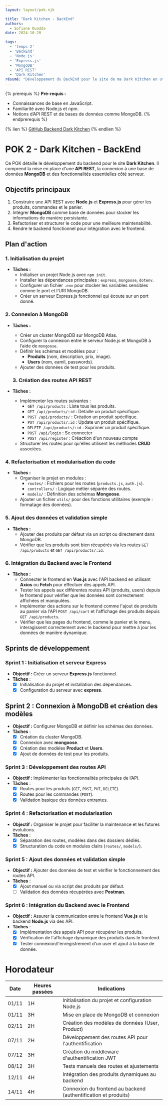 ```yaml
---
layout: layout/pok.njk

title: "Dark Kitchen - BackEnd"
authors:
  - Sofiane Ouadda
date: 2024-10-20

tags:
  - 'temps 2'
  - 'BackEnd'
  - 'Node.js'
  - 'Express.js'
  - 'MongoDB'
  - 'API REST'
  - 'Dark Kitchen'
résumé: "Développement du BackEnd pour le site de ma Dark Kitchen en utilisant Node.js, Express.js, MongoDB et des API REST pour gérer les produits, le panier et les commandes."
---
```


{% prerequis %}
**Pré-requis :**
- Connaissances de base en JavaScript.
- Familiarité avec Node.js et npm.
- Notions d’API REST et de bases de données comme MongoDB.
{% endprerequis %}

{% lien %}
[GitHub Backend Dark Kitchen](https://github.com/SofianeOuadda/dark-kitchen-backend)
{% endlien %}

# POK 2 - Dark Kitchen - BackEnd

Ce POK détaille le développement du backend pour le site **Dark Kitchen**. Il comprend la mise en place d'une **API REST**, la connexion à une base de données **MongoDB** et des fonctionnalités essentielles côté serveur.

## Objectifs principaux

1. Construire une API REST avec **Node.js** et **Express.js** pour gérer les produits, commandes et le panier.
2. Intégrer **MongoDB** comme base de données pour stocker les informations de manière persistante.
3. Refactoriser et structurer le code pour une meilleure maintenabilité.
4. Rendre le backend fonctionnel pour intégration avec le frontend.

## Plan d'action

### 1. Initialisation du projet
- **Tâches :**
  - Initialiser un projet Node.js avec `npm init`.
  - Installer les dépendances principales : `express`, `mongoose`, `dotenv`.
  - Configurer un fichier `.env` pour stocker les variables sensibles comme le port et l’URI MongoDB.
  - Créer un serveur Express.js fonctionnel qui écoute sur un port donné.

### 2. Connexion à MongoDB
- **Tâches :**
  - Créer un cluster MongoDB sur MongoDB Atlas.
  - Configurer la connexion entre le serveur Node.js et MongoDB à l’aide de `mongoose`.
  - Définir les schémas et modèles pour :
    - **Produits** (nom, description, prix, image).
    - **Users** (nom, eamil, passwords).
  - Ajouter des données de test pour les produits.

  ### 3. Création des routes API REST
- **Tâches :**
  - Implémenter les routes suivantes :
    - `GET /api/products` : Liste tous les produits.
    - `GET /api/products/:id` : Détaille un produit spécifique.
    - `POST /api/products/` : Création un produit spécifique.
    - `PUT /api/products/:id` : Update un produit spécifique.
    - `DELETE /api/products/:id` : Suprimer un produit spécifique.
    - `POST /api/login` : Se connecter
    - `POST /api/register` : Créaction d'un nouveau compte
  - Structurer les routes pour qu'elles utilisent les méthodes **CRUD** associées.

### 4. Refactorisation et modularisation du code
- **Tâches :**
  - Organiser le projet en modules :
    - `routes/` : Fichiers pour les routes (`products.js`, `auth.js`).
    - `controllers/` : Logique métier séparée des routes.
    - `models/` : Définition des schémas **Mongoose**.
  - Ajouter un fichier `utils/` pour des fonctions utilitaires (exemple : formatage des données).

### 5. Ajout des données et validation simple
- **Tâches :**
  - Ajouter des produits par défaut via un script ou directement dans MongoDB.
  - Vérifier que les produits sont bien récupérés via les routes `GET /api/products` et `GET /api/products/:id`.

### 6. Intégration du Backend avec le Frontend
- **Tâches :**
  - Connecter le frontend en **Vue.js** avec l'API backend en utilisant **Axios** ou **Fetch** pour effectuer des appels API.
  - Tester les appels aux différentes routes API (produits, users) depuis le frontend pour vérifier que les données sont correctement affichées et manipulées.
  - Implémenter des actions sur le frontend comme l'ajout de produits au panier via l'API `POST /api/cart` et l'affichage des produits depuis `GET /api/products`.
  - Vérifier que les pages du frontend, comme le panier et le menu, interagissent correctement avec le backend pour mettre à jour les données de manière dynamique.

## Sprints de développement

### Sprint 1 : Initialisation et serveur Express
- **Objectif :** Créer un serveur **Express.js** fonctionnel.
- **Tâches** :
  - [x] Initialisation du projet et installation des dépendances.
  - [x] Configuration du serveur avec **express**.

## Sprint 2 : Connexion à MongoDB et création des modèles
- **Objectif :** Configurer MongoDB et définir les schémas des données.
- **Tâches** :
  - [x] Création du cluster MongoDB.
  - [x] Connexion avec **mongoose**.
  - [x] Création des modèles **Product** et **Users**.
  - [x] Ajout de données de test pour les produits.

### Sprint 3 : Développement des routes API
- **Objectif :** Implémenter les fonctionnalités principales de l’API.
- **Tâches** :
  - [x] Routes pour les produits (`GET`, `POST`, `PUT`, `DELETE`).
  - [x] Routes pour les commandes (`POST`).
  - [x] Validation basique des données entrantes.

### Sprint 4 : Refactorisation et modularisation
- **Objectif :** Organiser le projet pour faciliter la maintenance et les futures évolutions.
- **Tâches** :
  - [x] Séparation des routes, modèles dans des dossiers dédiés.
  - [x] Structuration du code en modules clairs (`routes/`, `models/`).

### Sprint 5 : Ajout des données et validation simple
- **Objectif :** Ajouter des données de test et vérifier le fonctionnement des routes API.
- **Tâches** :
  - [x] Ajout manuel ou via script des produits par défaut.
  - [ ] Validation des données récupérées avec **Postman**.

### Sprint 6 : Intégration du Backend avec le Frontend
- **Objectif :** Assurer la communication entre le frontend **Vue.js** et le backend **Node.js** via des API.
- **Tâches** :
  - [x] Implémentation des appels API pour récupérer les produits.
  - [x] Vérification de l'affichage dynamique des produits dans le frontend.
  - [x] Tester connexion/l'enregistrement d'un user et ajout à la base de donnée.

# Horodateur

| Date   | Heures passées | Indications                                         |
|--------|----------------|-----------------------------------------------------|
| 01/11  | 1H             | Initialisation du projet et configuration Node.js   |
| 01/11  | 3H             | Mise en place de MongoDB et connexion               |
| 02/11  | 2H             | Création des modèles de données (User, Product)     |
| 07/11  | 2H             | Développement des routes API pour l'authentification |
| 07/12  | 3H             | Création du middleware d'authentification JWT       |
| 08/12  | 3H             | Tests manuels des routes et ajustements |
| 12/11  | 4H             | Intégration des produits dynamiques au backend      |
| 14/11  | 4H             | Connexion du frontend au backend (authentification et produits) |